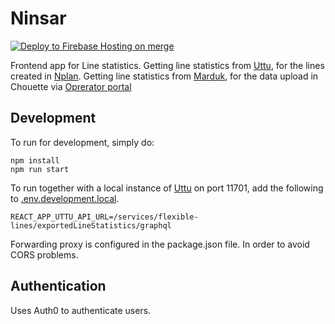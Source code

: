 # Ninsar
[![Deploy to Firebase Hosting on merge](https://github.com/entur/ninsar/actions/workflows/firebase-hosting-merge.yml/badge.svg)](https://github.com/entur/ninsar/actions/workflows/firebase-hosting-merge.yml)

Frontend app for Line statistics. 
Getting line statistics from [Uttu](https://github.com/entur/uttu), for the lines created in [Nplan](https://github.com/entur/enki).
Getting line statistics from [Marduk](https://github.com/entur/marduk), for the data upload in Chouette via [Oprerator portal](https://github.com/entur/bel)



## Development

To run for development, simply do:

```
npm install
npm run start
```

To run together with a local instance of [Uttu](https://github.com/entur/uttu) on port 11701, add the following to [.env.development.local](.env.development.local).

```
REACT_APP_UTTU_API_URL=/services/flexible-lines/exportedLineStatistics/graphql
```

Forwarding proxy is configured in the package.json file. In order to avoid CORS problems.

## Authentication

Uses Auth0 to authenticate users.